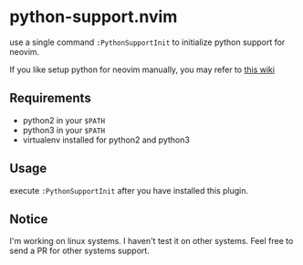 
# python-support.nvim

use a single command `:PythonSupportInit` to initialize python support for
neovim.

If you like setup python for neovim manually, you may refer to [this
wiki](https://github.com/zchee/deoplete-jedi/wiki/Setting-up-Python-for-Neovim)

## Requirements

- python2 in your `$PATH`
- python3 in your `$PATH`
- virtualenv installed for python2 and python3

## Usage

execute `:PythonSupportInit` after you have installed this plugin.

## Notice

I'm working on linux systems. I haven't test it on other systems. Feel free to
send a PR for other systems support.

